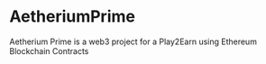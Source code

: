 # AetheriumPrime
Aetherium Prime is a web3 project for a Play2Earn using Ethereum Blockchain Contracts
